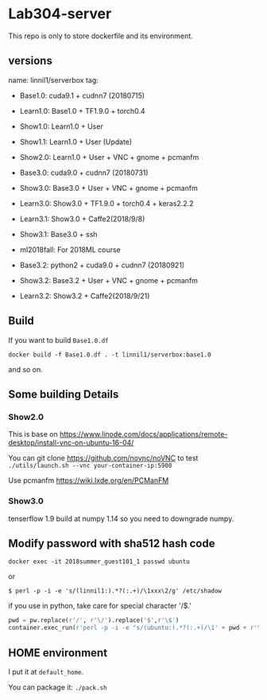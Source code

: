 # Lab304-server

This repo is only to store dockerfile and its environment.

## versions
name: linnil1/serverbox
tag:
* Base1.0: cuda9.1 + cudnn7 (20180715)
* Learn1.0: Base1.0 + TF1.9.0 + torch0.4
* Show1.0: Learn1.0 + User
* Show1.1: Learn1.0 + User (Update)
* Show2.0: Learn1.0 + User + VNC + gnome + pcmanfm

* Base3.0: cuda9.0  + cudnn7 (20180731)
* Show3.0: Base3.0 + User + VNC + gnome + pcmanfm
* Learn3.0: Show3.0 + TF1.9.0 + torch0.4 + keras2.2.2
* Learn3.1: Show3.0 + Caffe2(2018/9/8) 
* Show3.1: Base3.0 + ssh
* ml2018fall: For 2018ML course
* Base3.2: python2 + cuda9.0  + cudnn7 (20180921)
* Show3.2: Base3.2 + User + VNC + gnome + pcmanfm
* Learn3.2: Show3.2 + Caffe2(2018/9/21)

## Build

If you want to build `Base1.0.df`

`docker build -f Base1.0.df . -t linnil1/serverbox:base1.0`

and so on.

## Some building Details

### Show2.0
This is base on https://www.linode.com/docs/applications/remote-desktop/install-vnc-on-ubuntu-16-04/

You can git clone https://github.com/novnc/noVNC to test
`./utils/launch.sh --vnc your-container-ip:5900`

Use pcmanfm
https://wiki.lxde.org/en/PCManFM


### Show3.0
tenserflow 1.9 build at numpy 1.14
so you need to downgrade numpy.


## Modify password with sha512 hash code
`docker exec -it 2018summer_guest101_1 passwd ubuntu`

or

`$ perl -p -i -e 's/(linnil1:).*?(:.+)/\1xxx\2/g' /etc/shadow`

if you use in python, take care for special character '/$.'

``` python
pwd = pw.replace(r'/', r'\/').replace('$',r'\$')                                                                                                                   
container.exec_run(r'perl -p -i -e "s/(ubuntu:).*?(:.+)/\1' + pwd + r'\2/g" /etc/shadow')
```

## HOME environment
I put it at `default_home`.

You can package it:
`./pack.sh`
